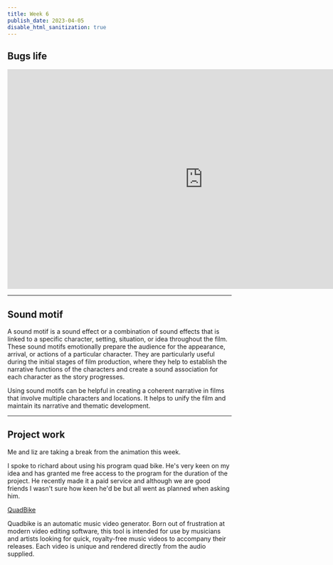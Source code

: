 ```yaml
---
title: Week 6
publish_date: 2023-04-05
disable_html_sanitization: true
---
```



## Bugs life ##

<iframe width="878" height="494" src="https://www.youtube.com/embed/j-2cEVk1WsQ" title="Gary Rydstrom explains the sound design of Pixar&#39;s A Bug&#39;s Life" frameborder="0" allow="accelerometer; autoplay; clipboard-write; encrypted-media; gyroscope; picture-in-picture; web-share" allowfullscreen></iframe>

---

## Sound motif ##


A sound motif is a sound effect or a combination of sound effects that is linked to a specific character, setting, situation, or idea throughout the film. These sound motifs emotionally prepare the audience for the appearance, arrival, or actions of a particular character. They are particularly useful during the initial stages of film production, where they help to establish the narrative functions of the characters and create a sound association for each character as the story progresses.

Using sound motifs can be helpful in creating a coherent narrative in films that involve multiple characters and locations. It helps to unify the film and maintain its narrative and thematic development.


---

## Project work

Me and liz are taking a break from the animation this week.

I spoke to richard about using his program quad bike. He's very keen on my idea and has granted me free access to the program for the duration of the project. He recently made it a paid service and although we are good friends I wasn't sure how keen he'd be but all went as planned when asking him.

 [QuadBike](https://quadbike.app/)

Quadbike is an automatic music video generator. Born out of frustration at modern video editing software, this tool is intended for use by musicians and artists looking for quick, royalty-free music videos to accompany their releases. Each video is unique and rendered directly from the audio supplied.

